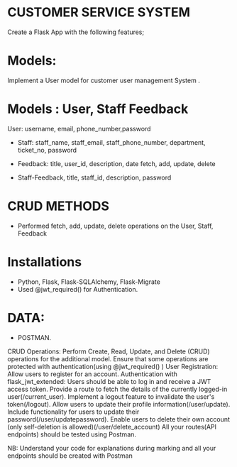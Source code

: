 # CUSTOMER SERVICE SYSTEM 
Create a Flask App with the following features;

# Models:
Implement a User model for  customer user management System .

# Models : User, Staff Feedback
User: username, email, phone_number,password

- Staff: staff_name, staff_email, staff_phone_number, department,  ticket_no, password

- Feedback: title, user_id, description,  date 
fetch, add, update, delete 

- Staff-Feedback, title, staff_id, description, password

# CRUD METHODS 
-  Performed fetch, add, update, delete  operations on the User, Staff, Feedback

# Installations 
- Python, Flask, Flask-SQLAlchemy, Flask-Migrate 
- Used @jwt_required() for Authentication. 

# DATA: 
- POSTMAN. 




CRUD Operations:
Perform Create, Read, Update, and Delete (CRUD) operations for the additional model.
Ensure that some operations are protected with authentication(using @jwt_required() )
User Registration:
Allow users to register for an account.
Authentication with flask_jwt_extended:
Users should be able to log in and receive a JWT access token.
Provide a route to fetch the details of the currently logged-in user(/current_user).
Implement a logout feature to invalidate the user's token(/logout).
Allow users to update their profile information(/user/update).
Include functionality for users to update their password(/user/updatepassword).
Enable users to delete their own account (only self-deletion is allowed)(/user/delete_account)
All your routes(API endpoints) should be tested using Postman.


NB:
Understand your code for explanations during marking and all your endpoints should be created with Postman

